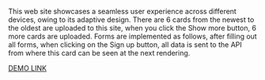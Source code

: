 This web site showcases a seamless user experience across different devices, owing to its adaptive design.
There are 6 cards from the newest to the oldest are uploaded to this site, when you click the Show more button, 6 more cards are uploaded.
Forms are implemented as follows, after filling out all forms, when clicking on the Sign up button, all data is sent to the API from where this card can be seen at the next rendering.

[DEMO LINK](https://bondarenkodmitriy.github.io/Abz.agencyTestTask/)